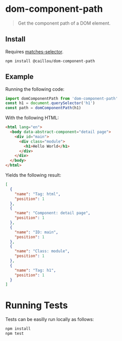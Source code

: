 # dom-component-path

> Get the component path of a DOM element.

## Install

Requires [matches-selector][].

```
npm install @caillou/dom-component-path
```

[matches-selector]: https://github.com/ForbesLindesay/matches-selector

## Example

Running the following code:

```javascript
import domComponentPath from 'dom-component-path'
const h1 = document.querySelector('h1')
const path = domComponentPath(h1)
```

With the following HTML:

```html
<html lang="en">
  <body data-abstract-component="detail page">
    <div id="main">
      <div class="module">
        <h1>Hello World</h1>
      </div>
    </div>
  </body>
</html>
```

Yields the following result:

```JSON
[
  {
    "name": "Tag: html",
    "position": 1
  },
  {
    "name": "Component: detail page",
    "position": 1
  },
  {
    "name": "ID: main",
    "position": 1
  },
  {
    "name": "Class: module",
    "position": 1
  },
  {
    "name": "Tag: h1",
    "position": 1
  }
]
```

# Running Tests

Tests can be easilly run locally as follows:

```bash
npm install
npm test
```
